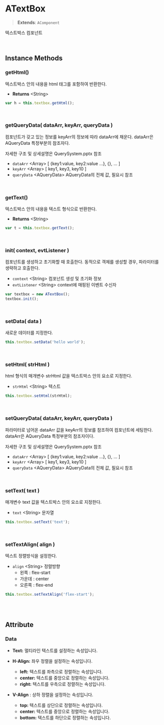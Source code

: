 # ATextBox
> **Extends**: `AComponent`

텍스트박스 컴포넌트

<br/>

## Instance Methods

### getHtml()

텍스트박스 안의 내용을 html 태그를 포함하여 반환한다.

* **Returns** \<String>

```js
var h = this.textbox.getHtml();
```

<br/>


### getQueryData( dataArr, keyArr, queryData )

컴포넌트가 갖고 있는 정보를 keyArr의 정보에 따라 dataArr에 채운다.
dataArr은 AQueryData 특정부분의 참조자다.

자세한 구조 및 상세설명은 QuerySystem.pptx 참조

* `dataArr` \<Array> \[ {key1:value, key2:value ...}, {}, ... ]
* `keyArr` \<Array> \[ key1, key3, key10 ]
* `queryData` \<AQueryData> AQueryData의 전체 값, 필요시 참조

<br/>


### getText()

텍스트박스 안의 내용을 텍스트 형식으로 반환한다.

* **Returns** \<String>

```js
var t = this.textbox.getText();
```

<br/>

### init( context, evtListener )

컴포넌트를 생성하고 초기화할 때 호출한다.
동적으로 객체를 생성할 경우, 파라미터를 생략하고 호출한다.

* `context` \<String> 컴포넌트 생성 및 초기화 정보
* `evtListener` \<String> context에 매핑된 이벤트 수신자

```js
var textbox = new ATextBox();
textbox.init();
```

<br/>


### setData( data )
새로운 데이터를 지정한다.

```js
this.textbox.setData('hello world');
```

<br/>

### setHtml( strHtml )

html 형식의 매개변수 strHtml 값을 텍스트박스 안의 요소로 지정한다.

* `strHtml` \<String> 텍스트
	
```js
this.textbox.setHtml(strHtml);
```

<br/>

### setQueryData( dataArr, keyArr, queryData )

파라미터로 넘어온 dataArr 값을 keyArr의 정보를 참조하여 컴포넌트에 세팅한다.
dataArr은 AQueryData 특정부분의 참조자이다.

자세한 구조 및 상세설명은 QuerySystem.pptx 참조

* `dataArr` \<Array> \[ {key1:value, key2:value ...}, {}, ... ]
* `keyArr` \<Array> \[ key1, key3, key10 ]
* `queryData` \<AQueryData> AQueryData의 전체 값, 필요시 참조

<br/>

### setText( text )

매개변수 text 값을 텍스트박스 안의 요소로 지정한다.

* `text` \<String> 문자열

```js
this.textbox.setText('text');
```

<br/>

### setTextAlign( align )

텍스트 정렬방식을 설정한다.

* `align` \<String> 정렬방향
	* 왼쪽 : flex-start
	* 가운데 : center
	* 오른쪽 : flex-end

```js
this.textbox.setTextAlign('flex-start');
```

<br/>
<br/>

## Attribute

### Data
* **Text:** 멀티라인 텍스트를 설정하는 속성입니다.
* **H-Align:** 좌우 정렬을 설정하는 속성입니다. 
    * **left:** 텍스트를 좌측으로 정렬하는 속성입니다. 
    * **center:** 텍스트를 중앙으로 정렬하는 속성입니다.  
    * **right:** 텍스트를 우측으로 정렬하는 속성입니다. 

* **V-Align** : 상하 정렬을 설정하는 속성입니다.
    * **top:** 텍스트를 상단으로 정렬하는 속성입니다.
    * **center:** 텍스트를 중앙으로 정렬하는 속성입니다.
    * **bottom:** 텍스트를 하단으로 정렬하는 속성입니다.

